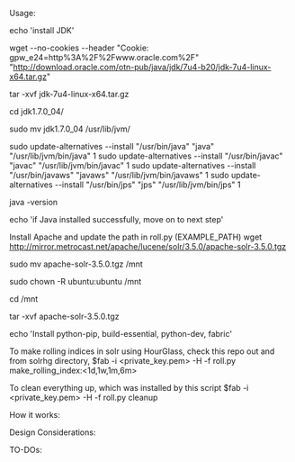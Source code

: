 Usage:

echo 'install JDK'

wget  --no-cookies --header "Cookie: gpw_e24=http%3A%2F%2Fwww.oracle.com%2F" "http://download.oracle.com/otn-pub/java/jdk/7u4-b20/jdk-7u4-linux-x64.tar.gz"

tar -xvf jdk-7u4-linux-x64.tar.gz

cd jdk1.7.0_04/

sudo mv jdk1.7.0_04 /usr/lib/jvm/

sudo update-alternatives --install "/usr/bin/java" "java" "/usr/lib/jvm/bin/java" 1
sudo update-alternatives --install "/usr/bin/javac" "javac" "/usr/lib/jvm/bin/javac" 1
sudo update-alternatives --install "/usr/bin/javaws" "javaws" "/usr/lib/jvm/bin/javaws" 1
sudo update-alternatives --install "/usr/bin/jps" "jps" "/usr/lib/jvm/bin/jps" 1

java -version

echo 'if Java installed successfully, move on to next step'

Install Apache and update the path in roll.py (EXAMPLE_PATH)
wget http://mirror.metrocast.net/apache/lucene/solr/3.5.0/apache-solr-3.5.0.tgz

sudo mv apache-solr-3.5.0.tgz /mnt

sudo chown -R ubuntu:ubuntu /mnt

cd /mnt

tar -xvf apache-solr-3.5.0.tgz 

echo 'Install python-pip, build-essential, python-dev, fabric'

To make rolling indices in solr using HourGlass, check this repo out and from solrhg directory,
$fab -i <private_key.pem> -H <host> -f roll.py make_rolling_index:<1d,1w,1m,6m>

To clean everything up, which was installed by this script
$fab -i <private_key.pem> -H <host> -f roll.py cleanup

How it works:




Design Considerations:



TO-DOs:
